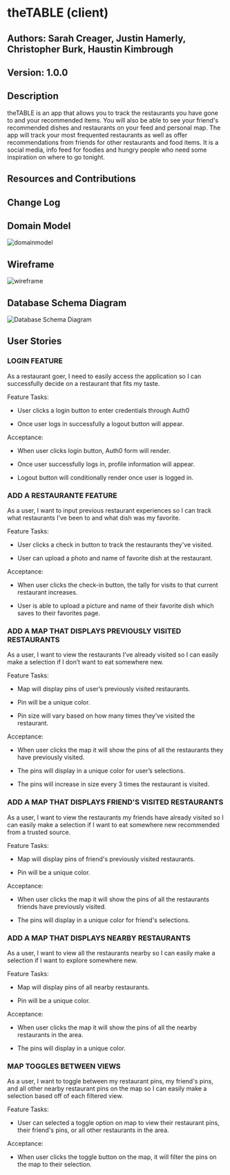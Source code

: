 # theTABLE (client)

## Authors: Sarah Creager, Justin Hamerly, Christopher Burk, Haustin Kimbrough

## Version: 1.0.0

## Description

theTABLE is an app that allows you to track the restaurants you have gone to and your recommended items. You will also be able to see your friend's recommended dishes and restaurants on your feed and personal map. The app will track your most frequented restaurants as well as offer recommendations from friends for other restaurants and food items. It is a social media, info feed for foodies and hungry people who need some inspiration on where to go tonight.

## Resources and Contributions

## Change Log

## Domain Model

![domainmodel](./img/DomainModel.png)

## Wireframe

![wireframe](./img/wireframe.png)

## Database Schema Diagram

![Database Schema Diagram](./img/Database-Schema-Diagram.png)

## User Stories

### LOGIN FEATURE

As a restaurant goer, I need to easily access the application so I can successfully decide on a restaurant that fits my taste.

Feature Tasks:

- User clicks a login button to enter credentials through Auth0

- Once user logs in successfully a logout button will appear.

Acceptance:

- When user clicks login button, Auth0 form will render.

- Once user successfully logs in, profile information will appear.

- Logout button will conditionally render once user is logged in.

### ADD A RESTAURANTE FEATURE

As a user, I want to input previous restaurant experiences so I can track what restaurants I’ve been to and what dish was my favorite.

Feature Tasks:

- User clicks a check in button to track the restaurants they've visited.

- User can upload a photo and name of favorite dish at the restaurant.

Acceptance:

- When user clicks the check-in button, the tally for visits to that current restaurant increases.

- User is able to upload a picture and name of their favorite dish which saves to their favorites page.

### ADD A MAP THAT DISPLAYS PREVIOUSLY VISITED RESTAURANTS

As a user, I want to view the restaurants I’ve already visited so I can easily make a selection if I don’t want to eat somewhere new.

Feature Tasks:

- Map will display pins of user’s previously visited restaurants.

- Pin will be a unique color.

- Pin size will vary based on how many times they’ve visited the restaurant.

Acceptance:

- When user clicks the map it will show the pins of all the restaurants they have previously visited.

- The pins will display in a unique color for user’s selections.

- The pins will increase in size every 3 times the restaurant is visited.

### ADD A MAP THAT DISPLAYS FRIEND'S VISITED RESTAURANTS

As a user, I want to view the restaurants my friends have already visited so I can easily make a selection if I want to eat somewhere new recommended from a trusted source.

Feature Tasks:

- Map will display pins of friend's previously visited restaurants.

- Pin will be a unique color.

Acceptance:

- When user clicks the map it will show the pins of all the restaurants friends have previously visited.

- The pins will display in a unique color for friend's selections.

### ADD A MAP THAT DISPLAYS NEARBY RESTAURANTS

As a user, I want to view all the restaurants nearby so I can easily make a selection if I want to explore somewhere new.

Feature Tasks:

- Map will display pins of all nearby restaurants.

- Pin will be a unique color.

Acceptance:

- When user clicks the map it will show the pins of all the nearby restaurants in the area.

- The pins will display in a unique color.

### MAP TOGGLES BETWEEN VIEWS

As a user, I want to toggle between my restaurant pins, my friend's pins, and all other nearby restaurant pins on the map so I can easily make a selection based off of each filtered view.

Feature Tasks:

- User can selected a toggle option on map to view their restaurant pins, their friend's pins, or all other restaurants in the area.

Acceptance:

- When user clicks the toggle button on the map, it will filter the pins on the map to their selection.
